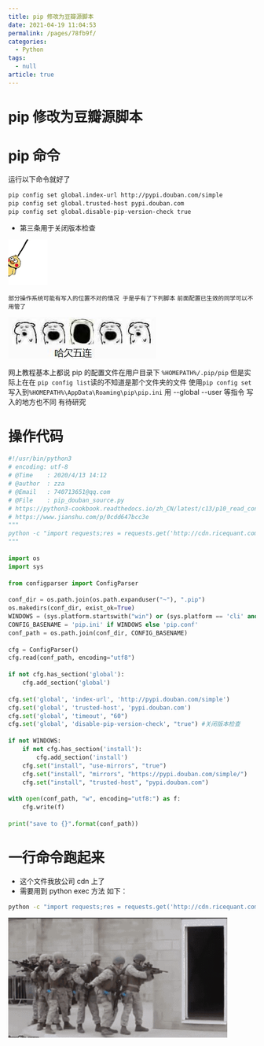 ```yaml
---
title: pip 修改为豆瓣源脚本
date: 2021-04-19 11:04:53
permalink: /pages/78fb9f/
categories: 
  - Python
tags: 
  - null
article: true
---
```

# pip 修改为豆瓣源脚本

# pip 命令

运行以下命令就好了

```bash
pip config set global.index-url http://pypi.douban.com/simple    
pip config set global.trusted-host pypi.douban.com    
pip config set global.disable-pip-version-check true      
```

* 第三条用于关闭版本检查

![](../images/7485616-d661322f3e6c403f.gif)

`部分操作系统可能有写入的位置不对的情况 于是乎有了下列脚本`
`前面配置已生效的同学可以不用管了`

![ ](../images/7485616-d7f1d7a3e6f0b530.jpg)

网上教程基本上都说 pip 的配置文件在用户目录下 `%HOMEPATH%/.pip/pip`
但是实际上在在 `pip config list`读的不知道是那个文件夹的文件
使用`pip config set`写入到`%HOMEPATH%\AppData\Roaming\pip\pip.ini`
用 --global --user 等指令 写入的地方也不同
有待研究

# 操作代码

```python
#!/usr/bin/python3    
# encoding: utf-8     
# @Time    : 2020/4/13 14:12    
# @author  : zza    
# @Email   : 740713651@qq.com    
# @File    : pip_douban_source.py    
# https://python3-cookbook.readthedocs.io/zh_CN/latest/c13/p10_read_configuration_files.html    
# https://www.jianshu.com/p/0cdd647bcc3e    
"""    
python -c "import requests;res = requests.get('http://cdn.ricequant.com/rqpro/pip_douban_source_v2.py');exec(res.text)"    
"""    
    
import os    
import sys    
    
from configparser import ConfigParser    
    
conf_dir = os.path.join(os.path.expanduser("~"), ".pip")    
os.makedirs(conf_dir, exist_ok=True)    
WINDOWS = (sys.platform.startswith("win") or (sys.platform == 'cli' and os.name == 'nt'))    
CONFIG_BASENAME = 'pip.ini' if WINDOWS else 'pip.conf'    
conf_path = os.path.join(conf_dir, CONFIG_BASENAME)    
    
cfg = ConfigParser()    
cfg.read(conf_path, encoding="utf8")    
    
if not cfg.has_section('global'):    
    cfg.add_section('global')    
    
cfg.set('global', 'index-url', 'http://pypi.douban.com/simple')    
cfg.set('global', 'trusted-host', 'pypi.douban.com')    
cfg.set('global', 'timeout', "60")    
cfg.set('global', 'disable-pip-version-check', "true") #关闭版本检查    
    
if not WINDOWS:    
    if not cfg.has_section('install'):    
        cfg.add_section('install')    
    cfg.set("install", "use-mirrors", "true")    
    cfg.set("install", "mirrors", "https://pypi.douban.com/simple/")    
    cfg.set("install", "trusted-host", "pypi.douban.com")    
    
with open(conf_path, "w", encoding="utf8:") as f:    
    cfg.write(f)    
    
print("save to {}".format(conf_path))    
```

# 一行命令跑起来

* 这个文件我放公司 cdn 上了
* 需要用到 python exec 方法
如下：

```bash
python -c "import requests;res = requests.get('http://cdn.ricequant.com/rqpro/pip_douban_source_v2.py');exec(res.text)"    
```

![](../images/7485616-cb2bcda1cf4a45b4.gif)
